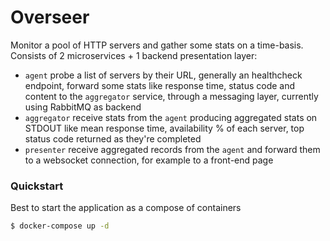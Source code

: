 Overseer
========

Monitor a pool of HTTP servers and gather some stats on a time-basis.
Consists of 2 microservices + 1 backend presentation layer:
- `agent` probe a list of servers by their URL, generally an healthcheck
  endpoint, forward some stats like response time, status code and content
  to the `aggregator` service, through a messaging layer, currently using
  RabbitMQ as backend
- `aggregator` receive stats from the `agent` producing aggregated stats on
  STDOUT like mean response time, availability % of each server, top status
  code returned as they're completed
- `presenter` receive aggregated records from the `agent` and forward them
  to a websocket connection, for example to a front-end page

### Quickstart

Best to start the application as a compose of containers

```sh
$ docker-compose up -d
```
